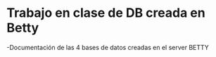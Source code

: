 # Trabajo en clase de DB creada en Betty 

-Documentación de las 4 bases de datos creadas en el server BETTY